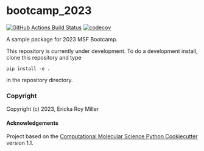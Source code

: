 bootcamp_2023
==============================
[//]: # (Badges)
[![GitHub Actions Build Status](https://github.com/REPLACE_WITH_OWNER_ACCOUNT/bootcamp_2023/workflows/CI/badge.svg)](https://github.com/REPLACE_WITH_OWNER_ACCOUNT/bootcamp_2023/actions?query=workflow%3ACI)
[![codecov](https://codecov.io/gh/REPLACE_WITH_OWNER_ACCOUNT/bootcamp_2023/branch/main/graph/badge.svg)](https://codecov.io/gh/REPLACE_WITH_OWNER_ACCOUNT/bootcamp_2023/branch/main)


A sample package for 2023 MSF Bootcamp.

This repository is currently under development.
To do a development install, clone this repository and type
```
pip install -e .
```
in the repository directory.

### Copyright

Copyright (c) 2023, Ericka Roy Miller


#### Acknowledgements
 
Project based on the 
[Computational Molecular Science Python Cookiecutter](https://github.com/molssi/cookiecutter-cms) version 1.1.
